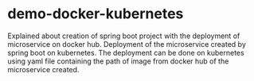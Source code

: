 # demo-docker-kubernetes
Explained about creation of spring boot project with the deployment of microservice on docker hub. Deployment of the microservice created by  spring boot on kubernetes. The deployment can be done on kubernetes using yaml file containing the path of image from docker hub of the microservice created. 
